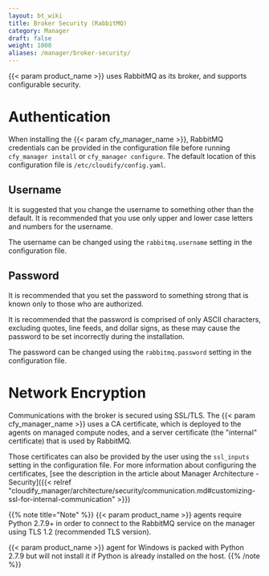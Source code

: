 ```yaml
---
layout: bt_wiki
title: Broker Security (RabbitMQ)
category: Manager
draft: false
weight: 1000
aliases: /manager/broker-security/
---
```


{{< param product_name >}} uses RabbitMQ as its broker, and supports configurable security.

# Authentication

When installing the {{< param cfy_manager_name >}}, RabbitMQ credentials can be provided in the configuration file before running `cfy_manager install` or `cfy_manager configure`. The default location of this configuration file is `/etc/cloudify/config.yaml`.

## Username

It is suggested that you change the username to something other than the default. It is recommended that you use only upper and lower case letters and numbers for the username.

The username can be changed using the `rabbitmq.username` setting in the configuration file.

## Password

It is recommended that you set the password to something strong that is known only to those who are authorized.

It is recommended that the password is comprised of only ASCII characters, excluding quotes, line feeds, and dollar signs, as these may cause the password to be set incorrectly during the installation.

The password can be changed using the `rabbitmq.password` setting in the configuration file.

# Network Encryption

Communications with the broker is secured using SSL/TLS. The {{< param cfy_manager_name >}} uses a CA certificate, which is deployed to the agents on managed compute nodes, and a server certificate (the "internal" certificate) that is used by RabbitMQ.

Those certificates can also be provided by the user using the `ssl_inputs` setting in the configuration file. For more information about configuring the certificates, [see the description in the article about Manager Architecture - Security]({{< relref "cloudify_manager/architecture/security/communication.md#customizing-ssl-for-internal-communication" >}})


{{% note title="Note" %}}
{{< param product_name >}} agents require Python 2.7.9+ in order to connect to the RabbitMQ service on the manager using TLS 1.2 (recommended TLS version).

{{< param product_name >}} agent for Windows is packed with Python 2.7.9 but will not install it if Python is already installed on the host.
{{% /note %}}
